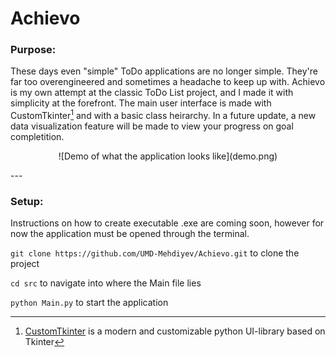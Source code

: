 # Achievo

### Purpose:
These days even "simple" ToDo applications are no longer simple. They're far too overengineered and 
sometimes a headache to keep up with. Achievo is my own attempt at the classic ToDo List project,
and I made it with simplicity at the forefront. The main user interface is made with CustomTkinter[^1] and with a basic class heirarchy. In a future update, a new data visualization feature will be made to view your progress on goal completition. 

<p align="center">
    ![Demo of what the application looks like](demo.png)
</p>
---

### Setup:
Instructions on how to create executable .exe are coming soon, however for now the application must be opened through the terminal. 

`git clone https://github.com/UMD-Mehdiyev/Achievo.git` to clone the project

`cd src` to navigate into where the Main file lies

`python Main.py` to start the application



[^1]: [CustomTkinter](https://github.com/tomschimansky/customtkinter) is a modern and customizable python UI-library based on Tkinter
